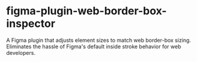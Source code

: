 # figma-plugin-web-border-box-inspector
A Figma plugin that adjusts element sizes to match web border-box sizing. Eliminates the hassle of Figma's default inside stroke behavior for web developers.
